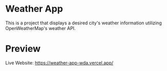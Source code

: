 # Weather App
This is a project that displays a desired city's weather information utilizing OpenWeatherMap's weather API.

# Preview
Live Website: https://weather-app-wda.vercel.app/
